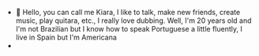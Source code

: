 - 👋 Hello, you can call me Kiara, I like to talk, make new friends, create music, play quitara, etc., I really love dubbing. Well, I'm 20 years old and I'm not Brazilian but I know how to speak Portuguese a little fluently, I live in Spain but I'm Americana
- 

<!---
Kiara-Dubladora/Kiara-Dubladora is a ✨ special ✨ repository because its `README.md` (this file) appears on your GitHub profile.
You can click the Preview link to take a look at your changes.
--->
